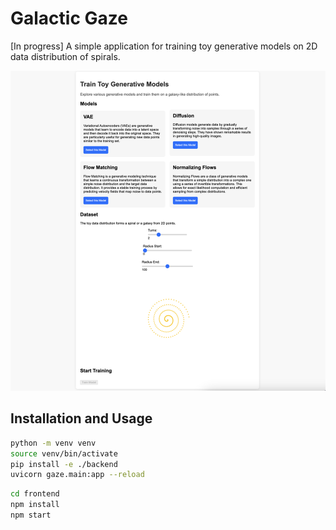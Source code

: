 # Galactic Gaze
[In progress] A simple application for training toy generative models on 2D data distribution of spirals.

![alt text](assets/image.png)


## Installation and Usage

```bash
python -m venv venv
source venv/bin/activate
pip install -e ./backend
uvicorn gaze.main:app --reload
```

```bash
cd frontend
npm install
npm start
```
